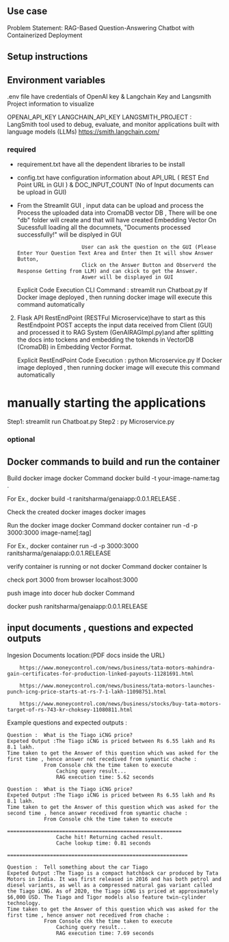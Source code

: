 ## Use case

Problem Statement: RAG-Based Question-Answering Chatbot with Containerized Deployment

## Setup instructions
	

## Environment variables

.env file have credentials of OpenAI key & Langchain Key and Langsmith Project information to visualize 

OPENAI_API_KEY
LANGCHAIN_API_KEY
LANGSMITH_PROJECT : LangSmith tool used to debug, evaluate, and monitor applications built with language models (LLMs)
                    https://smith.langchain.com/
					

### required
 - requirement.txt have all the dependent libraries to be install 
 - config.txt have configuration information about API_URL ( REST End Point URL in GUI ) & DOC_INPUT_COUNT (No of Input documents can be upload in GUI)
 - From the Streamlit GUI , input data can be upload and process the Process the uploaded data into CromaDB vector DB , 
                            There will be one "db" folder will create and that will have created Embedding Vector 
							On Sucessfull loading all the documnets, "Documents processed successfully!" will be displyed in GUI		
							
							User can ask the question on the GUI (Please Enter Your Question Text Area and Enter then It will show Answer Button,
							Click on the Answer Button and Observerd the Response Getting from LLM) and can ckick to get the Answer. 
							Aswer will be displayed in GUI
							
   Explicit Code Execution CLI Command : streamlit run Chatboat.py
   If Docker image deployed , then running docker image will execute this command automatically
   
 2. Flask API RestEndPoint (RESTFul Microservice)have to start as this RestEndpoint POST accepts the input data received from Client (GUI) and processed 
    it to RAG System (GenAIRAGImpl.py)and after splitting the docs into tockens and embedding the tokends in VectorDB (CromaDB) in Embedding Vector Format.
	
	Explicit RestEndPoint Code Execution : python Microservice.py
	If Docker image deployed , then running docker image will execute this command automatically
	
# manually starting the applications
Step1: streamlit run Chatboat.py
Step2 : py Microservice.py 
 
 
### optional


## Docker commands to build and run the container

Build docker image docker Command
docker build -t your-image-name:tag .

For Ex.,   docker build -t ranitsharma/genaiapp:0.0.1.RELEASE .

Check the created docker images
docker images


Run the docker image docker Command
docker container run -d -p 3000:3000 image-name[:tag] 

For Ex., docker container run -d -p 3000:3000 ranitsharma/genaiapp:0.0.1.RELEASE 


verify container is running or not docker Command
docker container ls


check port 3000 from browser 
localhost:3000


push image into docer hub docker Command

docker push ranitsharma/genaiapp:0.0.1.RELEASE 



## input documents , questions and expected outputs

Ingesion Documents location:(PDF docs inside the URL) 

		https://www.moneycontrol.com/news/business/tata-motors-mahindra-gain-certificates-for-production-linked-payouts-11281691.html
  
		https://www.moneycontrol.com/news/business/tata-motors-launches-punch-icng-price-starts-at-rs-7-1-lakh-11098751.html
  
		https://www.moneycontrol.com/news/business/stocks/buy-tata-motors-target-of-rs-743-kr-choksey-11080811.html
 

Example questions and expected outputs :

	Question :  What is the Tiago iCNG price?
	Expeted Output :The Tiago iCNG is priced between Rs 6.55 lakh and Rs 8.1 lakh.
	Time taken to get the Answer of this question which was asked for the first time , hence answer not recedived from symantic chache : 
				From Console chk the time taken to execute 
					Caching query result...
					RAG execution time: 5.62 seconds
	
	Question :  What is the Tiago iCNG price?
	Expeted Output :The Tiago iCNG is priced between Rs 6.55 lakh and Rs 8.1 lakh.
	Time taken to get the Answer of this question which was asked for the second time , hence answer recedived from symantic chache :
				From Console chk the time taken to execute 
					=========================================================
					Cache hit! Returning cached result.
					Cache lookup time: 0.81 seconds
					===========================================================
	
	Question :  Tell something about the car Tiago
	Expeted Output :The Tiago is a compact hatchback car produced by Tata Motors in India. It was first released in 2016 and has both petrol and diesel variants, as well as a compressed natural gas variant called the Tiago iCNG. As of 2020, the Tiago iCNG is priced at approximately $6,000 USD. The Tiago and Tigor models also feature twin-cylinder technology.
	Time taken to get the Answer of this question which was asked for the first time , hence answer not recedived from chache : 
				From Console chk the time taken to execute 
					Caching query result...
					RAG execution time: 7.69 seconds

	
